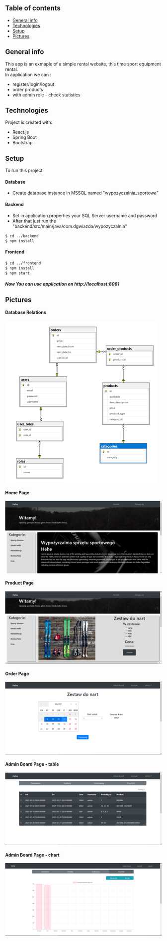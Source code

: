 ## Table of contents
* [General info](#general-info)
* [Technologies](#technologies)
* [Setup](#setup)
* [Pictures](#pictures)

## General info
This app is an exmaple of a simple rental website, this time sport equipment rental.  
In application we can :  
* register/login/logout
* order products
* with admin role - check statistics
	
## Technologies
Project is created with:
* React.js
* Spring Boot
* Bootstrap
	
## Setup
To run this project:  

#### Database
* Create database instance in MSSQL named "wypozyczalnia_sportowa"

#### Backend
* Set in application.properties your SQL Server username and password
* After that just run the "backend/src/main/java/com.dgwiazda/wypozyczalnia"

```
$ cd ../backend
$ npm install
```
#### Frontend

```
$ cd ../frontend
$ npm install
$ npm start
```
##### Now You can use application on http://localhost:8081
## Pictures

#### Database Relations
![alt text](https://github.com/dgwiazda/rental/blob/master/pictures/DataBaseRelations.PNG?raw=true)

#### Home Page
![alt text](https://github.com/dgwiazda/rental/blob/master/pictures/homePage.PNG?raw=true)

#### Product Page
![alt text](https://github.com/dgwiazda/rental/blob/master/pictures/Product.PNG?raw=true)

#### Order Page
![alt text](https://github.com/dgwiazda/rental/blob/master/pictures/Order.PNG?raw=true)

#### Admin Board Page - table
![alt text](https://github.com/dgwiazda/rental/blob/master/pictures/AdminBoardTable.PNG?raw=true)

#### Admin Board Page - chart
![alt text](https://github.com/dgwiazda/rental/blob/master/pictures/AdminBoardChart.PNG?raw=true)
